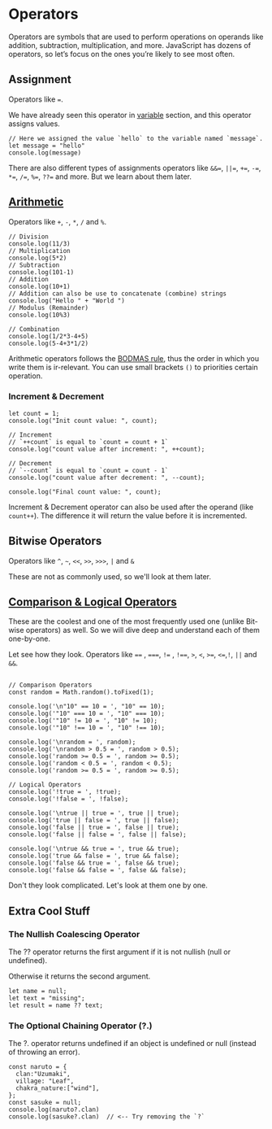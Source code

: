 # Operators

Operators are symbols that are used to perform operations on operands like addition, subtraction, multiplication, and more. JavaScript has dozens of operators, so let’s focus on the ones you’re likely to see most often.

## Assignment

Operators like `=`.

We have already seen this operator in [variable]() section, and this operator assigns values.

```javascript,editable
// Here we assigned the value `hello` to the variable named `message`.
let message = "hello"
console.log(message)
```

There are also different types of assignments operators like `&&=`, `||=`, `+=`, `-=`, `*=`, `/=`, `%=`, `??=` and more. But we learn about them later.

## [Arithmetic]()

Operators like `+`, `-`, `*`, `/` and `%`.

```javascript,editable
// Division
console.log(11/3)
// Multiplication
console.log(5*2)
// Subtraction
console.log(101-1)
// Addition
console.log(10+1)
// Addition can also be use to concatenate (combine) strings
console.log("Hello " + "World ")
// Modulus (Remainder)
console.log(10%3)

// Combination
console.log(1/2*3-4+5)
console.log(5-4+3*1/2)
```

Arithmetic operators follows the [BODMAS rule](https://www.google.com/search?q=what+is+BODMAS), thus the order in which you write them is ir-relevant. You can use small brackets `()` to priorities certain operation.

<!-- This will be moved to advanced topic -->
### Increment & Decrement

```javascript,editable
let count = 1;
console.log("Init count value: ", count);

// Increment
// `++count` is equal to `count = count + 1`
console.log("count value after increment: ", ++count);

// Decrement
// `--count` is equal to `count = count - 1`
console.log("count value after decrement: ", --count);

console.log("Final count value: ", count);
```

Increment & Decrement operator can also be used after the operand (like `count++`). The difference it will return the value before it is incremented.

## Bitwise Operators

Operators like `^`, `~`, `<<`, `>>`, `>>>`, `|` and `&`

These are not as commonly used, so we'll look at them later.

## [Comparison & Logical Operators](/js-by-example-for-noob/operators/comparison-and-logical.md)

These are the coolest and one of the most frequently used one (unlike Bit-wise operators) as well. So we will dive deep and understand each of them one-by-one.

Let see how they look.
Operators like `==` , `===`, `!=` , `!==`, `>`, `<`, `>=`, `<=`,`!`, `||` and `&&`.

```javascript,editable

// Comparison Operators 
const random = Math.random().toFixed(1);

console.log('\n"10" == 10 = ', "10" == 10);
console.log('"10" === 10 = ', "10" === 10);
console.log('"10" != 10 = ', "10" != 10);
console.log('"10" !== 10 = ', "10" !== 10);

console.log('\nrandom = ', random);
console.log('\nrandom > 0.5 = ', random > 0.5);
console.log('random >= 0.5 = ', random >= 0.5);
console.log('random < 0.5 = ', random < 0.5);
console.log('random >= 0.5 = ', random >= 0.5);

// Logical Operators
console.log('!true = ', !true);
console.log('!false = ', !false);

console.log('\ntrue || true = ', true || true);
console.log('true || false = ', true || false);
console.log('false || true = ', false || true);
console.log('false || false = ', false || false);

console.log('\ntrue && true = ', true && true);
console.log('true && false = ', true && false);
console.log('false && true = ', false && true);
console.log('false && false = ', false && false);
```

Don't they look complicated. Let's look at them one by one.

<!-- [I will move it to advance topic, And give it a better name] -->

## Extra Cool Stuff

### The Nullish Coalescing Operator

The ?? operator returns the first argument if it is not nullish (null or undefined).

Otherwise it returns the second argument.

```javascript,editable
let name = null;
let text = "missing";
let result = name ?? text;
```

### The Optional Chaining Operator (?.)

The ?. operator returns undefined if an object is undefined or null (instead of throwing an error).

```javascript,editable
const naruto = {
  clan:"Uzumaki",
  village: "Leaf",
  chakra_nature:["wind"],
};
const sasuke = null;
console.log(naruto?.clan)
console.log(sasuke?.clan)  // <-- Try removing the `?`
```
